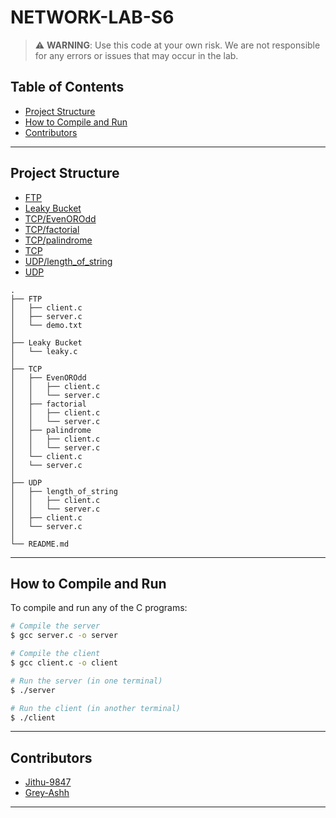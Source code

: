 # NETWORK-LAB-S6

> ⚠️ **WARNING**: Use this code at your own risk. We are not responsible for any errors or issues that may occur in the lab.

## Table of Contents

- [Project Structure](#project-structure)
- [How to Compile and Run](#how-to-compile-and-run)
- [Contributors](#contributors)

---

## Project Structure

- [FTP](./FTP)
- [Leaky Bucket](./Leaky%20Bucket)
- [TCP/EvenOROdd](./TCP/EvenOROdd)
- [TCP/factorial](./TCP/factorial)
- [TCP/palindrome](./TCP/palindrome)
- [TCP](./TCP)
- [UDP/length_of_string](./UDP/length_of_string)
- [UDP](./UDP)

```text
.
├── FTP
│   ├── client.c
│   ├── server.c
│   └── demo.txt
│
├── Leaky Bucket
│   └── leaky.c
│
├── TCP
│   ├── EvenOROdd
│   │   ├── client.c
│   │   └── server.c
│   ├── factorial
│   │   ├── client.c
│   │   └── server.c
│   ├── palindrome
│   │   ├── client.c
│   │   └── server.c
│   └── client.c
│   └── server.c
│
├── UDP
│   ├── length_of_string
│   │   ├── client.c
│   │   └── server.c
│   ├── client.c
│   └── server.c
│
└── README.md
```

---

## How to Compile and Run

To compile and run any of the C programs:

```bash
# Compile the server
$ gcc server.c -o server

# Compile the client
$ gcc client.c -o client

# Run the server (in one terminal)
$ ./server

# Run the client (in another terminal)
$ ./client
```

---

## Contributors

- [Jithu-9847](https://github.com/Jithu-9847)
- [Grey-Ashh](https://github.com/Grey-Ashh)

---


